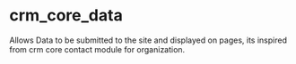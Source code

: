# crm_core_data
Allows Data to be submitted to the site and displayed on pages, its inspired from crm core contact module for organization.
